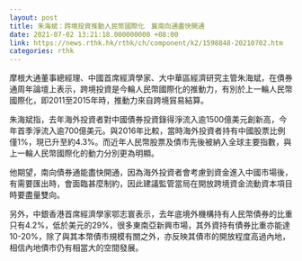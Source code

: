 ```yaml
---
layout: post
title: 朱海斌：跨境投資推動人民幣國際化　冀南向通盡快開通
date: 2021-07-02 13:21:18.000000000 +08:00
link: https://news.rthk.hk/rthk/ch/component/k2/1598848-20210702.htm
categories: rthk
---
```


摩根大通董事總經理、中國首席經濟學家、大中華區經濟研究主管朱海斌，在債券通周年論壇上表示，跨境投資是今輪人民幣國際化的推動力，有別於上一輪人民幣國際化，即2011至2015年時，推動力來自跨境貿易結算。

朱海斌指，去年海外投資者對中國債券投資錄得淨流入逾1500億美元創新高，今年首季淨流入逾700億美元。與2016年比較，當時海外投資者持有中國股票比例僅1%，現已升至約4.3%。而近年人民幣股票及債市先後被納入全球主要指數，與上一輪人民幣國際化的動力分別更為明顯。

他期望，南向債券通能盡快開通，因為海外投資者會考慮到資金進入中國市場後，有需要匯出時，會面臨甚麼制約，因此建議監管當局在開放跨境資金流動資本項目時要盡量雙向。

另外，中銀香港首席經濟學家鄂志寰表示，去年底境外機構持有人民幣債券的比重只有4.2%，低於美元的29%，很多東南亞新興市場，其外資持有債券比重亦能達10-20%，除了與其本幣債市規模有關之外，亦反映其債市的開放程度高過內地，相信內地債市仍有相當大的空間發展。
